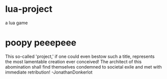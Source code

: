 # lua-project
a lua game
# poopy peeepeee
This so-called 'project,' if one could even bestow such a title, represents the most lamentable creation ever conceived! The architect of this abomination shall find themselves condemned to societal exile and met with immediate retribution! -JonathanDonkerlot